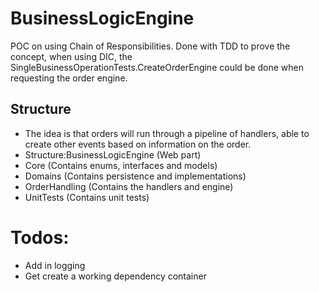# BusinessLogicEngine
POC on using Chain of Responsibilities. 
Done with TDD to prove the concept, when using DIC, the SingleBusinessOperationTests.CreateOrderEngine could be done when requesting the order engine. 

## Structure
* The idea is that orders will run through a pipeline of handlers, able to create other events based on information on the order. 
* Structure:BusinessLogicEngine (Web part)
* Core (Contains enums, interfaces and models)
* Domains (Contains persistence and implementations)
* OrderHandling (Contains the handlers and engine)
* UnitTests (Contains unit tests)


# Todos:
- Add in logging
- Get create a working dependency container
